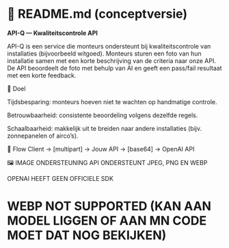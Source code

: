 # 📄 README.md (conceptversie)

**API-Q — Kwaliteitscontrole API**

API-Q is een service die monteurs ondersteunt bij kwaliteitscontrole van installaties (bijvoorbeeld witgoed).
Monteurs sturen een foto van hun installatie samen met een korte beschrijving van de criteria naar onze API.
De API beoordeelt de foto met behulp van AI en geeft een pass/fail resultaat met een korte feedback.

🎯 Doel

Tijdsbesparing: monteurs hoeven niet te wachten op handmatige controle.

Betrouwbaarheid: consistente beoordeling volgens dezelfde regels.

Schaalbaarheid: makkelijk uit te breiden naar andere installaties (bijv. zonnepanelen of airco’s).

🔀 Flow
Client → [multipart] → Jouw API → [base64] → OpenAI API

🖼️ IMAGE ONDERSTEUNING
API ONDERSTEUNT JPEG, PNG EN WEBP

OPENAI HEEFT GEEN OFFICIELE SDK

# WEBP NOT SUPPORTED (KAN AAN MODEL LIGGEN OF AAN MN CODE MOET DAT NOG BEKIJKEN)